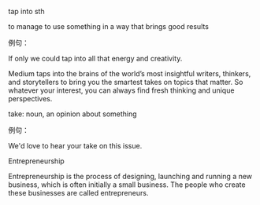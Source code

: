 tap into sth

to manage to use something in a way that brings good results

例句：

If only we could tap into all that energy and creativity.

Medium taps into the brains of the world’s most insightful writers, thinkers, and storytellers to bring you the smartest takes on topics that matter. So whatever your interest, you can always find fresh thinking and unique perspectives.

take: noun, an opinion about something

例句：

We'd love to hear your take on this issue.

Entrepreneurship

Entrepreneurship is the process of designing, launching and running a new business, which is often initially a small business. The people who create these businesses are called entrepreneurs.

